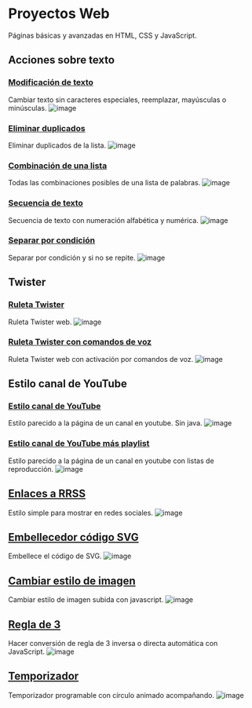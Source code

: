 # Proyectos Web
Páginas básicas y avanzadas en HTML, CSS y JavaScript.


## Acciones sobre texto
  ### [Modificación de texto](https://xaival.github.io/Proyectos-Web/Acciones%20sobre%20texto/Modificación%20de%20texto/)
  Cambiar texto sin caracteres especiales, reemplazar, mayúsculas o minúsculas.
  ![image](https://user-images.githubusercontent.com/54257745/135284845-fd0c2be4-3d70-4c65-adab-ce5a59d635c1.png)

  ### [Eliminar duplicados](https://xaival.github.io/Proyectos-Web/Acciones%20sobre%20texto/Eliminar%20duplicados/)
  Eliminar duplicados de la lista.
  ![image](https://user-images.githubusercontent.com/54257745/135284968-8edec20e-a5df-437c-8b6a-d919e3010fbc.png)

  ### [Combinación de una lista](https://xaival.github.io/Proyectos-Web/Acciones%20sobre%20texto/Combinación%20de%20una%20lista/)
  Todas las combinaciones posibles de una lista de palabras.
  ![image](https://user-images.githubusercontent.com/54257745/135285661-81f9b019-1f6e-44ab-bc75-cb989bc52a3f.png)

  ### [Secuencia de texto](https://xaival.github.io/Proyectos-Web/Acciones%20sobre%20texto/Secuencia%20de%20texto/)
  Secuencia de texto con numeración alfabética y numérica.
  ![image](https://user-images.githubusercontent.com/54257745/135285980-b2350d1a-2d8c-4efb-9411-9584d5aa396a.png)

  ### [Separar por condición](https://xaival.github.io/Proyectos-Web/Acciones%20sobre%20texto/Separar%20por%20condición/)
  Separar por condición y si no se repite.
  ![image](https://user-images.githubusercontent.com/54257745/135286879-357ee252-b08b-4396-ab04-68432dded667.png)

## Twister
  ### [Ruleta Twister](https://xaival.github.io/Proyectos-Web/Twister/Ruleta%20Twister)
  Ruleta Twister web.
  ![image](https://user-images.githubusercontent.com/54257745/135287148-3f25a291-ea20-44f9-8e11-521c2587f44f.png)

  ### [Ruleta Twister con comandos de voz](https://xaival.github.io/Proyectos-Web/Twister/Ruleta%20Twister%20con%20comandos%20de%20voz/)
  Ruleta Twister web con activación por comandos de voz.
![image](https://user-images.githubusercontent.com/54257745/135287053-8215fdf8-ec33-46d2-85ce-653b9c3338e1.png) 

## Estilo canal de YouTube
  ### [Estilo canal de YouTube](https://xaival.github.io/Proyectos-Web/Estilo%20canal%20de%20YouTube/Estilo%20canal%20de%20YouTube/)
  Estilo parecido a la página de un canal en youtube. Sin java.
  ![image](https://user-images.githubusercontent.com/54257745/135287275-af9d660c-bab3-499e-b85b-d792fee6e033.png)

  ### [Estilo canal de YouTube más playlist](https://xaival.github.io/Proyectos-Web/Estilo%20canal%20de%20YouTube/Estilo%20canal%20de%20YouTube%20más%20playlist/)
  Estilo parecido a la página de un canal en youtube con listas de reproducción.
  ![image](https://user-images.githubusercontent.com/54257745/135287354-5bfb28c5-0738-480c-bd12-c3e3d2732577.png)


## [Enlaces a RRSS](https://xaival.github.io/Proyectos-Web/Enlaces%20a%20RRSS/)
Estilo simple para mostrar en redes sociales.
![image](https://user-images.githubusercontent.com/54257745/135287520-1e9bddf0-fe99-460c-99e4-18b90ad05d40.png)

## [Embellecedor código SVG](https://xaival.github.io/Proyectos-Web/Embellecedor%20código%20SVG/)
Embellece el código de SVG.
![image](https://user-images.githubusercontent.com/54257745/135768375-1fc19f49-55c4-40ba-a9b0-bf9683ac774b.png)

## [Cambiar estilo de imagen](https://xaival.github.io/Proyectos-Web/Cambiar%20estilo%20de%20imagen/)
Cambiar estilo de imagen subida con javascript.
![image](https://user-images.githubusercontent.com/54257745/135287572-528c7161-9906-408c-82e1-548ad730b552.png)

## [Regla de 3](https://xaival.github.io/Proyectos-Web/Regla%20de%203/)
Hacer conversión de regla de 3 inversa o directa automática con JavaScript.
![image](https://user-images.githubusercontent.com/54257745/135287627-0455462a-caad-4783-9f2e-bad72be1b3e9.png)

## [Temporizador](https://xaival.github.io/Proyectos-Web/Temporizador/)
Temporizador programable con círculo animado acompañando.
![image](https://user-images.githubusercontent.com/54257745/135287752-68c1837e-68a4-441c-ab02-9248f457ca9b.png)
